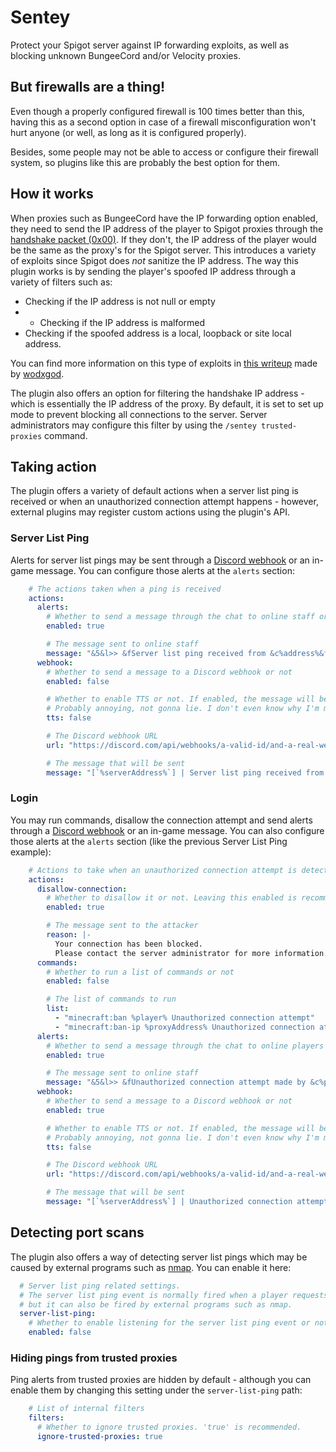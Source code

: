 # Sentey
Protect your Spigot server against IP forwarding exploits, as well as blocking unknown BungeeCord and/or Velocity proxies.

## But firewalls are a thing!
Even though a properly configured firewall is 100 times better than this, having this as a second option in case of a firewall misconfiguration won't hurt anyone (or well, as long as it is configured properly).

Besides, some people may not be able to access or configure their firewall system, so plugins like this are probably the best option for them.

## How it works
When proxies such as BungeeCord have the IP forwarding option enabled, they need to send the IP address of the player to Spigot proxies through the [handshake packet (0x00)](https://wiki.vg/Protocol#Handshake). If they don't, the IP address of the player would be the same as the proxy's for the Spigot server. This introduces a variety of exploits since Spigot does *not* sanitize the IP address. The way this plugin works is by sending the player's spoofed IP address through a variety of filters such as:

- Checking if the IP address is not null or empty
- - Checking if the IP address is malformed
- Checking if the spoofed address is a local, loopback or site local address.

You can find more information on this type of exploits in [this writeup](https://github.com/wodxgod/Griefing-Methods/blob/master/Exploitation/UUID%20Spoofing.md) made by [wodxgod](https://github.com/wodxgod).

The plugin also offers an option for filtering the handshake IP address - which is essentially the IP address of the proxy. By default, it is set to set up mode to prevent blocking all connections to the server. Server administrators may configure this filter by using the `/sentey trusted-proxies` command.

## Taking action
The plugin offers a variety of default actions when a server list ping is received or when an unauthorized connection attempt happens - however, external plugins may register custom actions using the plugin's API.

### Server List Ping
Alerts for server list pings may be sent through a [Discord webhook](https://discord.com) or an in-game message. You can configure those alerts at the `alerts` section:
```yaml
    # The actions taken when a ping is received
    actions:
      alerts:
        # Whether to send a message through the chat to online staff or not
        enabled: true

        # The message sent to online staff
        message: "&5&l>> &fServer list ping received from &c%address%&f, is the firewall properly configured?"
      webhook:
        # Whether to send a message to a Discord webhook or not
        enabled: false

        # Whether to enable TTS or not. If enabled, the message will be read aloud.
        # Probably annoying, not gonna lie. I don't even know why I'm making this an option.
        tts: false

        # The Discord webhook URL
        url: "https://discord.com/api/webhooks/a-valid-id/and-a-real-webhook-token"

        # The message that will be sent
        message: "[`%serverAddress%`] | Server list ping received from `%address%`"
```

### Login
You may run commands, disallow the connection attempt and send alerts through a [Discord webhook](https://discord.com) or an in-game message. You can also configure those alerts at the `alerts` section (like the previous Server List Ping example):
```yaml
    # Actions to take when an unauthorized connection attempt is detected.
    actions:
      disallow-connection:
        # Whether to disallow it or not. Leaving this enabled is recommended.
        enabled: true

        # The message sent to the attacker
        reason: |-
          Your connection has been blocked.
          Please contact the server administrator for more information.
      commands:
        # Whether to run a list of commands or not
        enabled: false

        # The list of commands to run
        list:
          - "minecraft:ban %player% Unauthorized connection attempt"
          - "minecraft:ban-ip %proxyAddress% Unauthorized connection attempt"
      alerts:
        # Whether to send a message through the chat to online players or not
        enabled: true

        # The message sent to online staff
        message: "&5&l>> &fUnauthorized connection attempt made by &c%player%&f. Handshake made from &c%proxyAddress% &7(%detectionType%)"
      webhook:
        # Whether to send a message to a Discord webhook or not
        enabled: true

        # Whether to enable TTS or not. If enabled, the message will be read aloud.
        # Probably annoying, not gonna lie. I don't even know why I'm making this an option.
        tts: false

        # The Discord webhook URL
        url: "https://discord.com/api/webhooks/a-valid-id/and-a-real-webhook-token"

        # The message that will be sent
        message: "[`%serverAddress%`] | Unauthorized connection attempt from `%player%` (UUID: `%uuid%`; real IP address: `%proxyAddress%`; 'spoofed' IP address: `%address%`; detection type: `%detectionType%`)"
```

## Detecting port scans
The plugin also offers a way of detecting server list pings which may be caused by external programs such as [nmap](https://nmap.org/). You can enable it here:
```yaml
  # Server list ping related settings.
  # The server list ping event is normally fired when a player requests the MOTD of the server,
  # but it can also be fired by external programs such as nmap.
  server-list-ping:
    # Whether to enable listening for the server list ping event or not
    enabled: false
```

### Hiding pings from trusted proxies
Ping alerts from trusted proxies are hidden by default - although you can enable them by changing this setting under the `server-list-ping` path:
```yaml
    # List of internal filters
    filters:
      # Whether to ignore trusted proxies. 'true' is recommended.
      ignore-trusted-proxies: true
```

